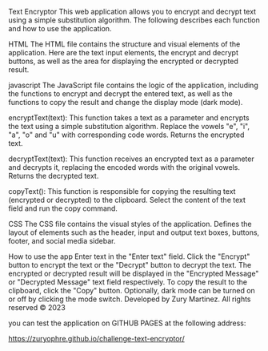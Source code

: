 Text Encryptor
This web application allows you to encrypt and decrypt text using a simple substitution algorithm. The following describes each function and how to use the application.

HTML
The HTML file contains the structure and visual elements of the application. Here are the text input elements, the encrypt and decrypt buttons, as well as the area for displaying the encrypted or decrypted result.

javascript
The JavaScript file contains the logic of the application, including the functions to encrypt and decrypt the entered text, as well as the functions to copy the result and change the display mode (dark mode).

encryptText(text): This function takes a text as a parameter and encrypts the text using a simple substitution algorithm. Replace the vowels "e", "i", "a", "o" and "u" with corresponding code words. Returns the encrypted text.

decryptText(text): This function receives an encrypted text as a parameter and decrypts it, replacing the encoded words with the original vowels. Returns the decrypted text.

copyText(): This function is responsible for copying the resulting text (encrypted or decrypted) to the clipboard. Select the content of the text field and run the copy command.

CSS
The CSS file contains the visual styles of the application. Defines the layout of elements such as the header, input and output text boxes, buttons, footer, and social media sidebar.

How to use the app
Enter text in the "Enter text" field.
Click the "Encrypt" button to encrypt the text or the "Decrypt" button to decrypt the text.
The encrypted or decrypted result will be displayed in the "Encrypted Message" or "Decrypted Message" text field respectively.
To copy the result to the clipboard, click the "Copy" button.
Optionally, dark mode can be turned on or off by clicking the mode switch.
Developed by Zury Martinez. All rights reserved © 2023

you can test the application on GITHUB PAGES at the following address:

https://zuryophre.github.io/challenge-text-encryptor/